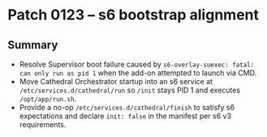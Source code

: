 # Patch 0123 – s6 bootstrap alignment

## Summary
- Resolve Supervisor boot failure caused by `s6-overlay-suexec: fatal: can only run as pid 1` when the add-on attempted to launch via CMD.
- Move Cathedral Orchestrator startup into an s6 service at `/etc/services.d/cathedral/run` so `/init` stays PID 1 and executes `/opt/app/run.sh`.
- Provide a no-op `/etc/services.d/cathedral/finish` to satisfy s6 expectations and declare `init: false` in the manifest per s6 v3 requirements.

